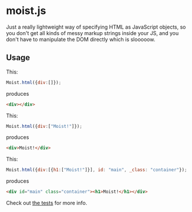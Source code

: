 # moist.js

Just a really lightweight way of specifying HTML as JavaScript objects, so you don't get all kinds of messy markup strings inside your JS, and you don't have to manipulate the DOM directly which is slooooow.

## Usage

This:
```javascript
Moist.html({div:[]});
```
produces
```html
<div></div>
```

This:
```javascript
Moist.html({div:["Moist!"]});
```
produces
```html
<div>Moist!</div>
```

This:
```javascript
Moist.html({div:[{h1:["Moist!"]}], id: "main", _class: "container"});
```
produces
```html
<div id="main" class="container"><h1>Moist!</h1></div>
```

Check out [the tests](https://github.com/markrendle/moist.js/blob/master/test/test.js) for more info.
